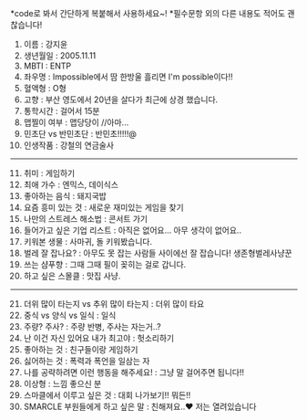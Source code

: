 *code로 봐서 간단하게 복붙해서 사용하세요~!
*필수문항 외의 다른 내용도 적어도 괜찮습니다!

1. 이름 : 강지윤
2. 생년월일 : 2005.11.11
3. MBTI : ENTP
4. 좌우명 : Impossible에서 땀 한방울 흘리면 I'm possible이다!!
5. 혈액형 : O형
6. 고향 : 부산 영도에서 20년을 살다가 최근에 상경 했습니다.
7. 통학시간 : 걸어서 15분
8. 맵찔이 여부 : 맵당당이 //아마...
9. 민초단 vs 반민초단 : 반민초!!!!!@
10. 인생작품 : 강철의 연금술사
---
11. 취미 : 게임하기
12. 최애 가수 : 엔믹스, 데이식스
13. 좋아하는 음식 : 돼지국밥
14. 요즘 흥미 있는 것 : 새로운 재미있는 게임을 찾기 
15. 나만의 스트레스 해소법 : 콘서트 가기
16. 들어가고 싶은 기업 리스트 : 아직은 없어요... 아무 생각이 없어요..
17. 키워본 생물 : 사마귀, 돌 키워봤습니다.
18. 벌레 잘 잡나요? : 아무도 못 잡는 사람들 사이에선 잘 잡습니다! 생존형벌레사냥꾼
19. 쓰는 샴푸향 : 그때 그때 필이 꽂히는 걸로 갑니다.
20. 하고 싶은 스몰클 : 맛집 사냥. 
***
21. 더위 많이 타는지 vs 추위 많이 타는지 : 더위 많이 타요
22. 중식 vs 양식 vs 일식 : 일식
23. 주량? 주사? : 주량 반병, 주사는 자는거..?
24. 난 이건 자신 있어요 내가 최고야 : 헛소리하기
25. 좋아하는 것 : 친구들이랑 게임하기
26. 싫어하는 것 : 폭력과 폭언을 일삼는 자
27. 나를 공략하려면 이런 행동을 해주세요! : 그냥 말 걸어주면 됩니다!!
28. 이상형 : 느낌 좋으신 분
29. 스마클에서 이루고 싶은 것 : 대회 나가보기!! 뭐든!!
30. SMARCLE 부원들에게 하고 싶은 말 : 친해져요..♥ 저는 열려있습니다
